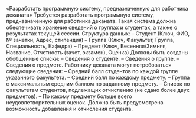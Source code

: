 «Разработать программную систему, предназначенную для работника деканата»
Требуется разработать программную систему, предназначенную для работника деканата. Такая система должна обеспечивать хранение сведений о группах и студентах, а также о результатах текущей сессии.
Структура данных:
– Студент (Ключ, ФИО, № зачетки, Адрес, стипендия)
– Группа (Ключ, Факультет, Группа, Специальность, Кафедра)
– Предмет (Ключ, Весенняя/Зимняя, Название, Отчетность (зачет, экзамен), Оценка)
Должны быть созданы обобщенные списки:
– Сведения о студенте.
– Сведения о группе.
– Сведения о предмете.
Работнику деканата могут потребоваться следующие сведения: 
– Средний балл студентов по каждой группе указанного факультета.
– Средний балл по каждому предмету.
– Группа с максимальным средним баллом по заданному предмету.
– Список по факультетам студентов, подлежащих отчислению (не сдано более двух предметов).
– По какому предмету больше всего неудовлетворительных оценок.
Должна быть предусмотрена возможность добавления и отчисления студента.
 
